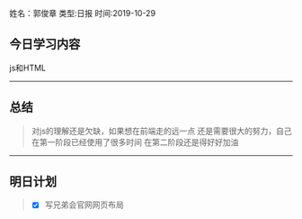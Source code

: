 姓名：郭俊章
类型:日报
时间:2019-10-29

## 今日学习内容 ##
js和HTML

* * *
## 总结 ##
> 对js的理解还是欠缺，如果想在前端走的远一点
> 还是需要很大的努力，自己在第一阶段已经使用了很多时间
> 在第二阶段还是得好好加油
* * *
## 明日计划 ##
> - [x] 写兄弟会官网网页布局